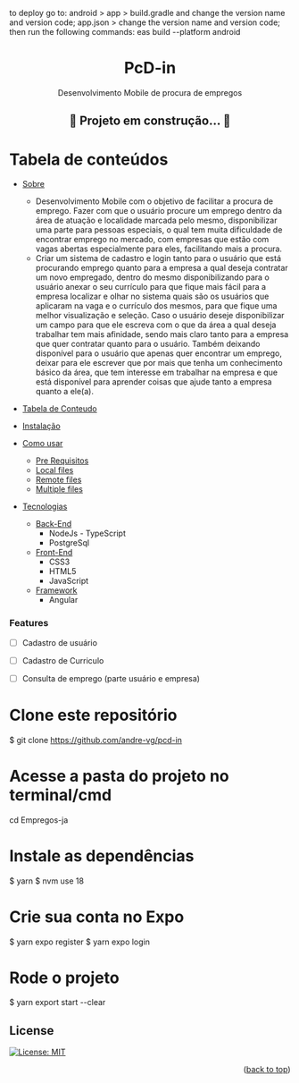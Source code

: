 to deploy go to:
android > app > build.gradle and change the version name and version code;
app.json > change the version name and version code;
then run the following commands:
eas build --platform android

<h1 align="center">PcD-in</h1>
<p align="center">Desenvolvimento Mobile de procura de empregos</p>

<h2 align="center"> 
	🚧  Projeto em construção...  🚧
</h2>

Tabela de  conteúdos
=================
<!--ts-->
   * [Sobre](#Sobre)
      * Desenvolvimento Mobile com o objetivo de facilitar a procura de emprego. Fazer com que o usuário procure um emprego dentro da área de atuação e localidade marcada pelo mesmo, disponibilizar uma parte para pessoas especiais, o qual tem muita dificuldade de encontrar emprego no mercado, com empresas que estão com vagas abertas especialmente para eles, facilitando mais a procura.
      * Criar um sistema de cadastro e login tanto para o usuário que está procurando emprego quanto para a empresa a qual deseja contratar um novo empregado, dentro do mesmo disponibilizando para o usuário anexar o seu currículo para que fique mais fácil para a empresa localizar e olhar no sistema quais são os usuários que aplicaram na vaga e o currículo dos mesmos, para que fique uma melhor visualização e seleção. 
	Caso o usuário deseje disponibilizar um campo para que ele escreva com o que da área a qual deseja trabalhar tem mais afinidade, sendo mais claro tanto para a empresa que quer contratar quanto para o usuário. Também deixando disponível para o usuário que apenas quer encontrar um emprego, deixar para ele escrever que por mais que tenha um conhecimento básico da área, que tem interesse em trabalhar na empresa e que está disponível para aprender coisas que ajude tanto a empresa quanto a ele(a).

   * [Tabela de Conteudo](#tabela-de-conteudo)
   * [Instalação](#instalacao)
   * [Como usar](#como-usar)
      * [Pre Requisitos](#pre-requisitos)
      * [Local files](#local-files)
      * [Remote files](#remote-files)
      * [Multiple files](#multiple-files)
   * [Tecnologias](#tecnologias)
      * [Back-End](#back-end)
      	 * NodeJs - TypeScript
      	 * PostgreSql
      * [Front-End](#front-end)
     	 * CSS3
     	 * HTML5
     	 * JavaScript
      * [Framework](#framework)
      	* Angular

<!--te-->

### Features

- [ ] Cadastro de usuário
- [ ] Cadastro de Curriculo
- [ ] Consulta de emprego (parte usuário e empresa)



# Clone este repositório
$ git clone https://github.com/andre-vg/pcd-in

# Acesse a pasta do projeto no terminal/cmd
cd Empregos-ja

# Instale as dependências
$ yarn
$ nvm use 18

# Crie sua conta no Expo
$ yarn expo register
$ yarn expo login

# Rode o projeto
$ yarn export start --clear

## License
[![License: MIT](https://img.shields.io/badge/License-MIT-yellow.svg)](https://opensource.org/licenses/MIT)
<br>
<p align="right">(<a href="#top">back to top</a>)</p>
